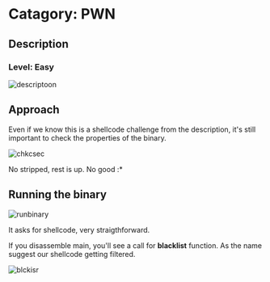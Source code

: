 # Catagory: PWN
## Description
### Level: Easy

![descriptoon](https://github.com/user-attachments/assets/340cad2d-56ad-4d30-95a4-044895d56838)

## Approach

Even if we know this is a shellcode challenge from the description, it's still important to check the properties of the binary.

![chkcsec](https://github.com/user-attachments/assets/eee19196-3b70-4c93-a55a-35598c351996)

No stripped, rest is up. No good :*

## Running the binary

![runbinary](https://github.com/user-attachments/assets/0c5dc3b7-09f7-4603-ae42-309ed8e725c1)

It asks for shellcode, very straigthforward.

If you disassemble main, you'll see a call for **blacklist** function. As the name suggest our shellcode getting filtered.

![blckisr](https://github.com/user-attachments/assets/cc547734-8802-45fa-ae08-964176407fcc)




